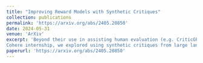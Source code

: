 ```yaml
---
title: "Improving Reward Models with Synthetic Critiques"
collection: publications
permalink: 'https://arxiv.org/abs/2405.20850'
date: 2024-05-31 
venue: 'ArXiv'
excerpt: 'Beyond their use in assisting human evaluation (e.g. CriticGPT), can critiques directly enhance preference learning? During my 
Cohere internship, we explored using synthetic critiques from large language models to improve reward models.'
paperurl: 'https://arxiv.org/abs/2405.20850'
---
```


